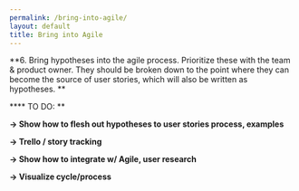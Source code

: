 ```yaml
---
permalink: /bring-into-agile/
layout: default
title: Bring into Agile
---
```



**6. Bring hypotheses into the agile process.  Prioritize these with the team & product owner. They should be
broken down to the point where they can become the source of user
stories, which will also be written as hypotheses. **

**\*\* TO DO: **

**→ Show how to flesh out hypotheses to user stories process, examples**

**→ Trello / story tracking**

**→ Show how to integrate w/ Agile, user research**

**→ Visualize cycle/process**